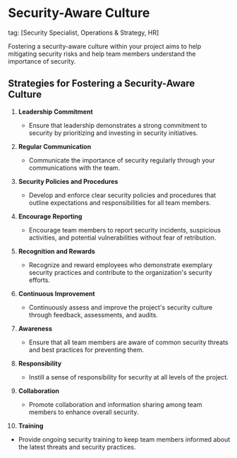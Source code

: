 # Security-Aware Culture
tag: [Security Specialist, Operations & Strategy, HR]

Fostering a security-aware culture within your project aims to help mitigating security risks and help team members understand the importance of security.

## Strategies for Fostering a Security-Aware Culture

1. **Leadership Commitment**
   - Ensure that leadership demonstrates a strong commitment to security by prioritizing and investing in security initiatives.

2. **Regular Communication**
   - Communicate the importance of security regularly through your communications with the team.
    
3. **Security Policies and Procedures**
   - Develop and enforce clear security policies and procedures that outline expectations and responsibilities for all team members.

4. **Encourage Reporting**
   - Encourage team members to report security incidents, suspicious activities, and potential vulnerabilities without fear of retribution.

5. **Recognition and Rewards**
   - Recognize and reward employees who demonstrate exemplary security practices and contribute to the organization's security efforts.

6. **Continuous Improvement**
   - Continuously assess and improve the project's security culture through feedback, assessments, and audits.

7. **Awareness**
   - Ensure that all team members are aware of common security threats and best practices for preventing them.

8. **Responsibility**
   - Instill a sense of responsibility for security at all levels of the project.

9. **Collaboration**
   - Promote collaboration and information sharing among team members to enhance overall security.

10. **Training**
   - Provide ongoing security training to keep team members informed about the latest threats and security practices.
